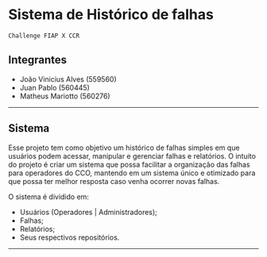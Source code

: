 # Sistema de Histórico de falhas

`` Challenge FIAP X CCR ``

## Integrantes 
- João Vinicius Alves (559560)
- Juan Pablo (560445)
- Matheus Mariotto (560276)

---

## Sistema

Esse projeto tem como objetivo um histórico de falhas simples em que usuários podem acessar, manipular e gerenciar falhas e relatórios.
O intuito do projeto é criar um sistema que possa facilitar a organização das falhas para  operadores do CCO, mantendo em um sistema único e otimizado para que possa ter melhor resposta caso venha ocorrer novas falhas.

O sistema é dividido em:
- Usuários (Operadores | Administradores);
- Falhas;
- Relatórios;
- Seus respectivos repositórios.

---


